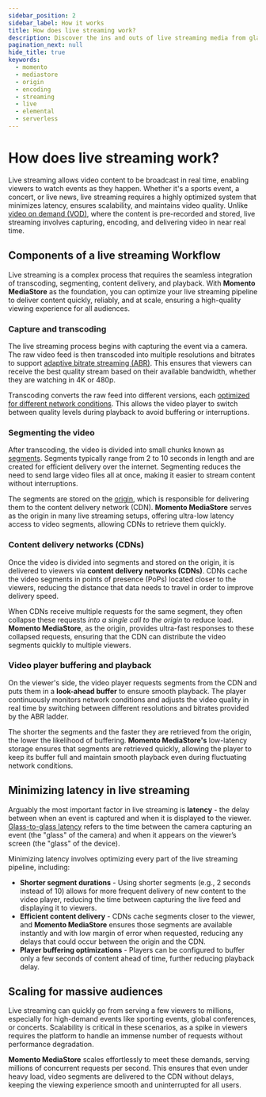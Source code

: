 ```yaml
---
sidebar_position: 2
sidebar_label: How it works
title: How does live streaming work?
description: Discover the ins and outs of live streaming media from glass to glass
pagination_next: null
hide_title: true
keywords:
  - momento
  - mediastore
  - origin
  - encoding
  - streaming
  - live
  - elemental
  - serverless
---
```



# How does live streaming work?

Live streaming allows video content to be broadcast in real time, enabling viewers to watch events as they happen. Whether it's a sports event, a concert, or live news, live streaming requires a highly optimized system that minimizes latency, ensures scalability, and maintains video quality. Unlike [video on demand (VOD)](/mediastore/streaming/video-on-demand/media-storage), where the content is pre-recorded and stored, live streaming involves capturing, encoding, and delivering video in near real time.

## Components of a live streaming Workflow

Live streaming is a complex process that requires the seamless integration of transcoding, segmenting, content delivery, and playback. With **Momento MediaStore** as the foundation, you can optimize your live streaming pipeline to deliver content quickly, reliably, and at scale, ensuring a high-quality viewing experience for all audiences.

### Capture and transcoding

The live streaming process begins with capturing the event via a camera. The raw video feed is then transcoded into multiple resolutions and bitrates to support [adaptive bitrate streaming (ABR)](/mediastore/performance/adaptive-bitrates/how-it-works). This ensures that viewers can receive the best quality stream based on their available bandwidth, whether they are watching in 4K or 480p.

Transcoding converts the raw feed into different versions, each [optimized for different network conditions](/mediastore/core-concepts/abr-ladder). This allows the video player to switch between quality levels during playback to avoid buffering or interruptions.

### Segmenting the video

After transcoding, the video is divided into small chunks known as [segments](/mediastore/core-concepts/segments). Segments typically range from 2 to 10 seconds in length and are created for efficient delivery over the internet. Segmenting reduces the need to send large video files all at once, making it easier to stream content without interruptions.

The segments are stored on the [origin](/mediastore/core-concepts/origin), which is responsible for delivering them to the content delivery network (CDN). **Momento MediaStore** serves as the origin in many live streaming setups, offering ultra-low latency access to video segments, allowing CDNs to retrieve them quickly.

### Content delivery networks (CDNs)

Once the video is divided into segments and stored on the origin, it is delivered to viewers via **content delivery networks (CDNs)**. CDNs cache the video segments in points of presence (PoPs) located closer to the viewers, reducing the distance that data needs to travel in order to improve delivery speed.

When CDNs receive multiple requests for the same segment, they often collapse these requests *into a single call to the origin* to reduce load. **Momento MediaStore**, as the origin, provides ultra-fast responses to these collapsed requests, ensuring that the CDN can distribute the video segments quickly to multiple viewers.

### Video player buffering and playback

On the viewer's side, the video player requests segments from the CDN and puts them in a **look-ahead buffer** to ensure smooth playback. The player continuously monitors network conditions and adjusts the video quality in real time by switching between different resolutions and bitrates provided by the ABR ladder.

The shorter the segments and the faster they are retrieved from the origin, the lower the likelihood of buffering. **Momento MediaStore's** low-latency storage ensures that segments are retrieved quickly, allowing the player to keep its buffer full and maintain smooth playback even during fluctuating network conditions.

## Minimizing latency in live streaming

Arguably the most important factor in live streaming is **latency** - the delay between when an event is captured and when it is displayed to the viewer. [Glass-to-glass latency](/mediastore/streaming/live-streaming/glass-to-glass-latency) refers to the time between the camera capturing an event (the "glass" of the camera) and when it appears on the viewer’s screen (the "glass" of the device).

Minimizing latency involves optimizing every part of the live streaming pipeline, including:

* **Shorter segment durations** - Using shorter segments (e.g., 2 seconds instead of 10) allows for more frequent delivery of new content to the video player, reducing the time between capturing the live feed and displaying it to viewers.
* **Efficient content delivery** - CDNs cache segments closer to the viewer, and **Momento MediaStore** ensures those segments are available instantly and with low margin of error when requested, reducing any delays that could occur between the origin and the CDN.
* **Player buffering optimizations** - Players can be configured to buffer only a few seconds of content ahead of time, further reducing playback delay.

## Scaling for massive audiences

Live streaming can quickly go from serving a few viewers to millions, especially for high-demand events like sporting events, global conferences, or concerts. Scalability is critical in these scenarios, as a spike in viewers requires the platform to handle an immense number of requests without performance degradation.

**Momento MediaStore** scales effortlessly to meet these demands, serving millions of concurrent requests per second. This ensures that even under heavy load, video segments are delivered to the CDN without delays, keeping the viewing experience smooth and uninterrupted for all users.
